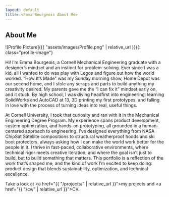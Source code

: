 ```yaml
---
layout: default
title: <Emma Bourgeois About Me>
---
```


## About Me


![Profile Picture]({{ "assets/images/Profile.png" | relative_url }}){: class="profile-image"}
 
Hi! I’m Emma Bourgeois, a Cornell Mechanical Engineering graduate with a designer’s mindset and an instinct for problem-solving. Ever since I was a kid, all I wanted to do was play with Legos and figure out how the world worked. “How It’s Made” was my Sunday morning show,  Home Depot was our second home, and I stole any scraps and parts to build anything my creativity desired. My parents gave me the “I can fix it” mindset early on, and it stuck. By high school, I was diving headfirst into engineering: learning SolidWorks and AutoCAD at 13, 3D printing my first prototypes, and falling in love with the process of turning ideas into real, useful things.

At Cornell University, I took that curiosity and ran with it in the Mechanical Engineering Degree Program. My experience spans product development, system optimization, and hands-on prototyping, all grounded in a human-centered approach to engineering. I’ve designed everything from NASA ChipSat Satellite compositions to structural weatherproof hoods and ski boot protectors, always asking how I can make the world work better for the people in it. I thrive in fast-paced, collaborative environments, where technical rigor meets creative iteration, and where the goal isn’t just to build, but to build something that matters. This portfolio is a reflection of the work that’s shaped me, and the kind of work I’m excited to keep doing: product design that blends sustainability, optimization, and technical excellence.



Take a look at <a href="{{ "/projects/" | relative_url }}">my projects</a> and <a href="{{ "/cv/" | relative_url }}">CV</a>.
